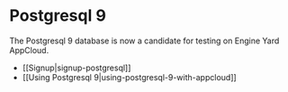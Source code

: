 # Postgresql 9

The Postgresql 9 database is now a candidate for testing on Engine Yard AppCloud.

- [[Signup|signup-postgresql]]
- [[Using Postgresql 9|using-postgresql-9-with-appcloud]]